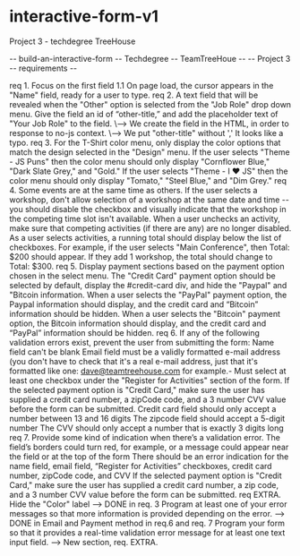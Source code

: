 # interactive-form-v1
Project 3 - techdegree TreeHouse

-- build-an-interactive-form -- Techdegree -- TeamTreeHoue --
 -- Project 3 -- requirements --

req 1.  Focus on the first field
        1.1 On page load, the cursor appears in the "Name" field, ready for a user to type.
req 2.  A text field that will be revealed when the "Other" option is selected from the "Job Role" drop down menu.
        Give the field an id of “other-title,” and add the placeholder text of "Your Job Role" to the field.
            \\--> We create the field in the HTML, in order to response to no-js context.
            \\--> We put "other-title" without ',' It looks like a typo.
req 3.  For the T-Shirt color menu, only display the color options that match the design selected in the "Design" menu.
            If the user selects "Theme - JS Puns"
                then the color menu should only display "Cornflower Blue," "Dark Slate Grey," and "Gold."
            If the user selects "Theme - I ♥ JS"
                then the color menu should only display "Tomato," "Steel Blue," and "Dim Grey."
req 4.  Some events are at the same time as others. If the user selects a workshop, don't allow selection of a workshop
            at the same date and time -- you should disable the checkbox and visually indicate that the workshop in the competing time slot isn't available.
            When a user unchecks an activity, make sure that competing activities (if there are any) are no longer disabled.
            As a user selects activities, a running total should display below the list of checkboxes. For example, if the user selects "Main Conference", then Total: $200 should appear. If they add 1 workshop, the total should change to Total: $300.
req 5.  Display payment sections based on the payment option chosen in the select menu.
            The "Credit Card" payment option should be selected by default, display the #credit-card div, and hide the "Paypal" and "Bitcoin information.
            When a user selects the "PayPal" payment option, the Paypal information should display, and the credit card and “Bitcoin” information should be hidden.
            When a user selects the "Bitcoin" payment option, the Bitcoin information should display, and the credit card and “PayPal” information should be hidden.
req 6.  If any of the following validation errors exist, prevent the user from submitting the form:
            Name field can't be blank
            Email field must be a validly formatted e-mail address (you don't have to check that it's a real e-mail address, just that it's formatted like one: dave@teamtreehouse.com for example.-
            Must select at least one checkbox under the "Register for Activities" section of the form.
            If the selected payment option is "Credit Card," make sure the user has supplied a credit card number, a zipCode code, and a 3 number CVV value before the form can be submitted.
            Credit card field should only accept a number between 13 and 16 digits
            The zipcode field should accept a 5-digit number
            The CVV should only accept a number that is exactly 3 digits long
req 7. Provide some kind of indication when there’s a validation error.
            The field’s borders could turn red, for example, or a message could appear near the field or at the top of the form
            There should be an error indication for the name field, email field, “Register for Activities” checkboxes, credit card number, zipCode code, and CVV
            If the selected payment option is "Credit Card," make sure the user has supplied a credit card number, a zip code, and a 3 number CVV value before the form can be submitted.
req EXTRA.  Hide the "Color" label --> DONE in req. 3
            Program at least one of your error messages so that more information is provided depending on the error.
                --> DONE in Email and Payment method in req.6 and req. 7
            Program your form so that it provides a real-time validation error message for at least one text input field.
                --> New section, req. EXTRA.
